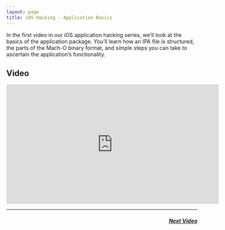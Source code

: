 ```yaml
---
layout: page
title: iOS Hacking - Application Basics
---
```


In the first video in our iOS application hacking series, we’ll look at the basics of the application package.  You’ll learn how an IPA file is structured, the parts of the Mach-O binary format, and simple steps you can take to ascertain the application’s functionality.

Video
-----

<div class="container">
	<iframe width="560" height="315" src="https://www.youtube-nocookie.com/embed/VQTQ0VaIXF0" frameborder="0" allow="accelerometer; autoplay; encrypted-media; gyroscope; picture-in-picture" allowfullscreen></iframe>
</div>

<hr style="height:2px;border-width:0;color:gray;background-color:gray">
<h5 style="text-align:right;"> <a href="filesystem"> Next Video </a></h5> 